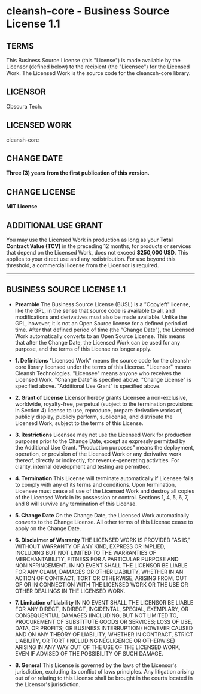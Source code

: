 # cleansh-core - Business Source License 1.1

## TERMS

This Business Source License (this "License") is made available by the Licensor (defined below) to the recipient (the "Licensee") for the Licensed Work. The Licensed Work is the source code for the cleancsh-core library.

## LICENSOR

Obscura Tech.

## LICENSED WORK

cleansh-core

## CHANGE DATE

**Three (3) years from the first publication of this version.**

## CHANGE LICENSE

**MIT License**

## ADDITIONAL USE GRANT

You may use the Licensed Work in production as long as your **Total Contract Value (TCV)** in the preceding 12 months, for products or services that depend on the Licensed Work, does not exceed **$250,000 USD**. This applies to your direct use and any redistribution. For use beyond this threshold, a commercial license from the Licensor is required.

---

## BUSINESS SOURCE LICENSE 1.1

* **Preamble**
    The Business Source License (BUSL) is a "Copyleft" license, like the GPL, in the sense that source code is available to all, and modifications and derivatives must also be made available. Unlike the GPL, however, it is not an Open Source license for a defined period of time. After that defined period of time (the "Change Date"), the Licensed Work automatically converts to an Open Source License. This means that after the Change Date, the Licensed Work can be used for any purpose, and the terms of this License no longer apply.

* **1. Definitions**
    "Licensed Work" means the source code for the cleansh-core library licensed under the terms of this License.
    "Licensor" means Cleansh Technologies.
    "Licensee" means anyone who receives the Licensed Work.
    "Change Date" is specified above.
    "Change License" is specified above.
    "Additional Use Grant" is specified above.

* **2. Grant of License**
    Licensor hereby grants Licensee a non-exclusive, worldwide, royalty-free, perpetual (subject to the termination provisions in Section 4) license to use, reproduce, prepare derivative works of, publicly display, publicly perform, sublicense, and distribute the Licensed Work, subject to the terms of this License.

* **3. Restrictions**
    Licensee may not use the Licensed Work for production purposes prior to the Change Date, except as expressly permitted by the Additional Use Grant. "Production purposes" means the deployment, operation, or provision of the Licensed Work or any derivative work thereof, directly or indirectly, for revenue-generating activities. For clarity, internal development and testing are permitted.

* **4. Termination**
    This License will terminate automatically if Licensee fails to comply with any of its terms and conditions. Upon termination, Licensee must cease all use of the Licensed Work and destroy all copies of the Licensed Work in its possession or control. Sections 1, 4, 5, 6, 7, and 8 will survive any termination of this License.

* **5. Change Date**
    On the Change Date, the Licensed Work automatically converts to the Change License. All other terms of this License cease to apply on the Change Date.

* **6. Disclaimer of Warranty**
    THE LICENSED WORK IS PROVIDED "AS IS," WITHOUT WARRANTY OF ANY KIND, EXPRESS OR IMPLIED, INCLUDING BUT NOT LIMITED TO THE WARRANTIES OF MERCHANTABILITY, FITNESS FOR A PARTICULAR PURPOSE AND NONINFRINGEMENT. IN NO EVENT SHALL THE LICENSOR BE LIABLE FOR ANY CLAIM, DAMAGES OR OTHER LIABILITY, WHETHER IN AN ACTION OF CONTRACT, TORT OR OTHERWISE, ARISING FROM, OUT OF OR IN CONNECTION WITH THE LICENSED WORK OR THE USE OR OTHER DEALINGS IN THE LICENSED WORK.

* **7. Limitation of Liability**
    IN NO EVENT SHALL THE LICENSOR BE LIABLE FOR ANY DIRECT, INDIRECT, INCIDENTAL, SPECIAL, EXEMPLARY, OR CONSEQUENTIAL DAMAGES (INCLUDING, BUT NOT LIMITED TO, PROCUREMENT OF SUBSTITUTE GOODS OR SERVICES; LOSS OF USE, DATA, OR PROFITS; OR BUSINESS INTERRUPTION) HOWEVER CAUSED AND ON ANY THEORY OF LIABILITY, WHETHER IN CONTRACT, STRICT LIABILITY, OR TORT (INCLUDING NEGLIGENCE OR OTHERWISE) ARISING IN ANY WAY OUT OF THE USE OF THE LICENSED WORK, EVEN IF ADVISED OF THE POSSIBILITY OF SUCH DAMAGE.

* **8. General**
    This License is governed by the laws of the Licensor's jurisdiction, excluding its conflict of laws principles. Any litigation arising out of or relating to this License shall be brought in the courts located in the Licensor's jurisdiction.
